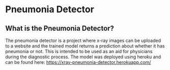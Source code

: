 # Pneumonia Detector

## What is the Pneumonia Detector?
The pneumonia detector is a project where x-ray images can be uploaded to a website and the trained model returns a prediction about whether it has pneumonia or not. This is intended to be used as an aid for physicians during the diagnostic process. The model was deployed using heroku and can be found here: https://xray-pneumonia-detector.herokuapp.com/
